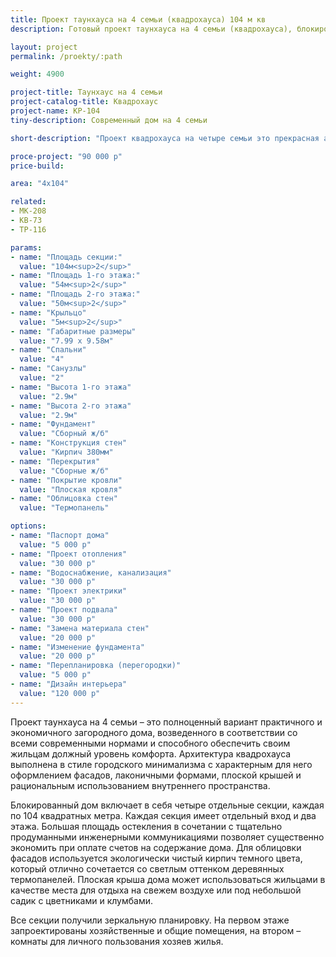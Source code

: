 ```yaml
---
title: Проект таунхауса на 4 семьи (квадрохауса) 104 м кв
description: Готовый проект таунхауса на 4 семьи (квадрохауса), блокированного жилого дома. Площадь секции&#58; 104 м.кв.

layout: project
permalink: /proekty/:path

weight: 4900

project-title: Таунхаус на 4 семьи
project-catalog-title: Квадрохаус
project-name: KP-104
tiny-description: Современный дом на 4 семьи

short-description: "Проект квадрохауса на четыре семьи это прекрасная альтернатива многоквартирному городскому жилью. Коридорные помещения сведены к минимуму, что создает максимально полезное пространство дома с общей площадью одной секции 104 м<sup>2</sup>. Продуманные планировки делают жизнь в этом коттедже более комфортной. Четыре спальни и просторная, но в то же время уютная гостиная соберет много друзей и родственников по самым разным поводам."

proce-project: "90 000 р"
price-build:

area: "4x104"

related:
- MK-208
- KB-73
- TP-116

params:
- name: "Площадь секции:"
  value: "104м<sup>2</sup>"
- name: "Площадь 1-го этажа:"
  value: "54м<sup>2</sup>"
- name: "Площадь 2-го этажа:"
  value: "50м<sup>2</sup>"
- name: "Крыльцо"
  value: "5м<sup>2</sup>"
- name: "Габаритные размеры"
  value: "7.99 x 9.58м"
- name: "Спальни"
  value: "4"
- name: "Санузлы"
  value: "2"
- name: "Высота 1-го этажа"
  value: "2.9м"
- name: "Высота 2-го этажа"
  value: "2.9м"
- name: "Фундамент"
  value: "Сборный ж/б"
- name: "Конструкция стен"
  value: "Кирпич 380мм"
- name: "Перекрытия"
  value: "Сборные ж/б"
- name: "Покрытие кровли"
  value: "Плоская кровля"
- name: "Облицовка стен"
  value: "Термопанель"

options:
- name: "Паспорт дома"
  value: "5 000 р"
- name: "Проект отопления"
  value: "30 000 р"
- name: "Водоснабжение, канализация"
  value: "30 000 р"
- name: "Проект электрики"
  value: "30 000 р"
- name: "Проект подвала"
  value: "30 000 р"
- name: "Замена материала стен"
  value: "20 000 р"
- name: "Изменение фундамента"
  value: "20 000 р"
- name: "Перепланировка (перегородки)"
  value: "5 000 р"
- name: "Дизайн интерьера"
  value: "120 000 р"
---
```

Проект таунхауса на 4 семьи – это полноценный вариант практичного и экономичного загородного дома, возведенного в соответствии со всеми современными нормами и способного обеспечить своим жильцам должный уровень комфорта. Архитектура квадрохауса выполнена в стиле городского минимализма с характерным для него оформлением фасадов, лаконичными формами, плоской крышей и рациональным использованием внутреннего пространства.

Блокированный дом включает в себя четыре отдельные секции, каждая по 104 квадратных метра. Каждая секция имеет отдельный вход и два этажа. Большая площадь остекления в сочетании с тщательно продуманными инженерными коммуникациями позволяет существенно экономить при оплате счетов на содержание дома. Для облицовки фасадов используется экологически чистый кирпич темного цвета, который отлично сочетается со светлым оттенком деревянных термопанелей. Плоская крыша дома может использоваться жильцами в качестве места для отдыха на свежем воздухе или под небольшой садик с цветниками и клумбами.

Все секции получили зеркальную планировку. На первом этаже запроектированы хозяйственные и общие помещения, на втором – комнаты для личного пользования хозяев жилья.